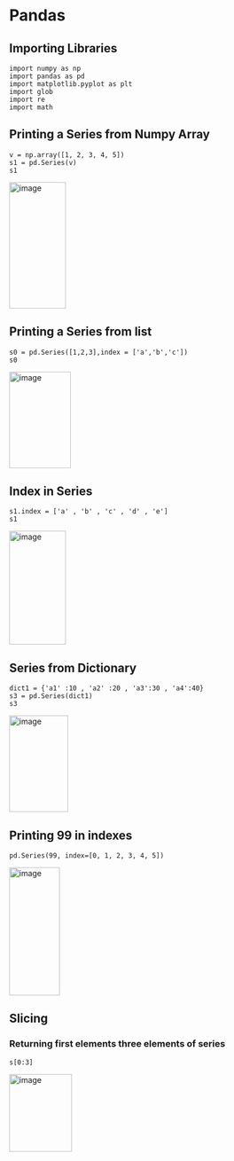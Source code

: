 # Pandas

## Importing Libraries
```
import numpy as np
import pandas as pd
import matplotlib.pyplot as plt
import glob
import re
import math
```

## Printing a Series from Numpy Array
```
v = np.array([1, 2, 3, 4, 5])
s1 = pd.Series(v)
s1
```
<img width="102" height="228" alt="image" src="https://github.com/user-attachments/assets/c193c0cc-bb56-44a8-9550-6869c16b13bf" />


## Printing a Series from list
```
s0 = pd.Series([1,2,3],index = ['a','b','c'])
s0
```
<img width="111" height="174" alt="image" src="https://github.com/user-attachments/assets/7e388d32-d22d-4511-b704-10a6b64950ef" />

## Index in Series
```
s1.index = ['a' , 'b' , 'c' , 'd' , 'e']
s1
```
<img width="102" height="205" alt="image" src="https://github.com/user-attachments/assets/831a3c6d-56d6-411e-b872-43284de7f4b7" />

## Series from Dictionary
```
dict1 = {'a1' :10 , 'a2' :20 , 'a3':30 , 'a4':40}
s3 = pd.Series(dict1)
s3
```
<img width="106" height="174" alt="image" src="https://github.com/user-attachments/assets/01750fea-1f78-48ca-bbde-88abb8e258ac" />

## Printing 99 in indexes
```
pd.Series(99, index=[0, 1, 2, 3, 4, 5])
```
<img width="91" height="231" alt="image" src="https://github.com/user-attachments/assets/60b32498-a179-42c5-8422-d7fffc87fc3e" />

## Slicing

### Returning first elements three elements of series
```
s[0:3]
```
<img width="113" height="140" alt="image" src="https://github.com/user-attachments/assets/f055e302-1833-486b-9bc5-1f27c3fb5f9c" />

### 
